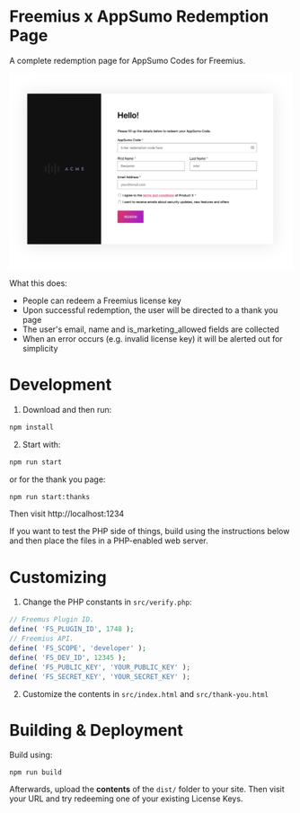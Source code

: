 # Freemius x AppSumo Redemption Page

A complete redemption page for AppSumo Codes for Freemius.

![screenshot](https://github.com/gambitph/Freemius-x-AppSumo-Redemption-Page/blob/master/screenshot.jpg?raw=true)

What this does:
- People can redeem a Freemius license key
- Upon successful redemption, the user will be directed to a thank you page
- The user's email, name and is_marketing_allowed fields are collected
- When an error occurs (e.g. invalid license key) it will be alerted out for simplicity

# Development

1. Download and then run:

```bash
npm install
```

2. Start with:

```bash
npm run start
```

or for the thank you page:

```bash
npm run start:thanks
```

Then visit http://localhost:1234

If you want to test the PHP side of things, build using the instructions below and then place the files in a PHP-enabled web server.

# Customizing

1. Change the PHP constants in `src/verify.php`:

```php
// Freemus Plugin ID.
define( 'FS_PLUGIN_ID', 1748 );
// Freemius API.
define( 'FS_SCOPE', 'developer' );
define( 'FS_DEV_ID', 12345 );
define( 'FS_PUBLIC_KEY', 'YOUR_PUBLIC_KEY' );
define( 'FS_SECRET_KEY', 'YOUR_SECRET_KEY' );
```

2. Customize the contents in `src/index.html` and `src/thank-you.html`

# Building & Deployment

Build using:

```
npm run build
```

Afterwards, upload the **contents** of the `dist/` folder to your site. Then visit your URL and try redeeming one of your existing License Keys.
